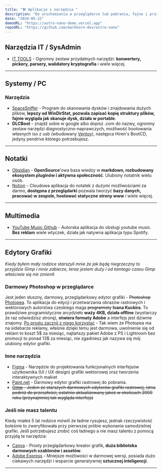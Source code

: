 ```yaml
---
title: "🛠️ Aplikacje i narzędzia "
description: "Do uruchomienia w przeglądarce lub pobrania, fajne i przydatne"
date: "2024-05-22"
demoURL: "https://astro-nano-demo.vercel.app"
repoURL: "https://github.com/markhorn-dev/astro-nano"
---
```


## Narzędzia IT / SysAdmin

- [IT TOOLS](https://it-tools.tech/) - Ogromny zestaw przydatnych narzędzi: **konwertery, pickery, parsery, walidatory kryptografia** i wiele więcej.

---

## Systemy / PC

### Narzędzia

- [SpaceSniffer](http://www.uderzo.it/main_products/space_sniffer/) - Program do skanowania dysków i znajdowania dużych plików, **lepszy od WinDirStat, pozwala zapisać kopię struktury plików, fajnie wygląda jak skanuje dysk, działa w portable**.
- **DLCBoot** - znajdź sobie w google albo dopisz .com do nazwy, ogromny zestaw narzędzi diagnostyczno-naprawczych, możliwość bootowania własnych iso z usb (wbudowany [Ventoy](https://www.ventoy.net/)), następca Hiren's BootCD, jedyny pendrive którego potrzebujesz.

---


## Notatki

- [Obsidian](https://obsidian.md/) - **OpenSource**'owa baza wiedzy w **markdown, rozbudowany ekosystem pluginów i aktywna społeczność**. Ulubiony notatnik wielu osób. 
- [Notion](https://www.notion.so/) - Cloudowa aplikacja do notatek z dużymi możliwościami za darmo, **dostępna z przeglądarki** pozwala tworzyć **bazy danych, pracować w zespole, hostować statyczne strony www** i wiele więcej.

---

## Multimedia

- [YouTube Music Github](https://github.com/th-ch/youtube-music) - Autorska aplikacja do obsługi youtube music. **Bez reklam** wiele wtyczek, działa jak natywna aplikacja typu Spotify. 

---

## Edytory Grafiki

*Kiedy byłem mały rodzice starszyli mnie że jak będę niegrzeczny to przyjdzie Gimp i mnie zabierze, teraz jestem duży i od tamtego czasu Gimp właściwie się nie zmienił.*

### Darmowy Photoshop w przeglądarce

Jest jeden słuszny, darmowy, przeglądarkowy edytor grafiki - ~~Photoshop~~ [Photopea](https://www.photopea.com/).
To aplikacja do edycji i przetwarzania obrazów rastrowych i wektorowych autorstwa czeskiego maga ~~programisty~~ **Ivana Kuckira**. To prawdziwe programistyczne arcydzieło **waży 4KB, działa offline** (wystarczy że raz odwiedzisz stronę), **otwiera formaty Adobe** a interfejs jest dziwnie znajomy. [Po prostu zacznij z niego korzystać](https://www.photopea.com/) - Tak wiem że Photopea ma na sidebarze reklamy, właśnie dzięki temu jest darmowa, uwolnienie się od reklam to koszt 5$ za miesiąc, najtańszy pakiet Adobe z PS i Lightroom bez promocji to ponad 13$ za miesiąc, nie zgadniesz jak nazywa się mój ulubiony edytor grafiki.

### Inne narzędzia

- [Figma](https://figma.com/) - Narzędzie do projektowania funkcjonalnych interfejsów użytkownika (UI / UX design) grafiki wektorowej oraz tworzenia interaktywnych makiet
- [Paint.net](https://www.getpaint.net/) - Darmowy edytor grafiki rastrowej do pobrania.
- ~~[Gimp](https://www.gimp.org/) - Jeden ze starszych darmowych edytorów grafiki rastrowej, istna podróż do przeszłości, ostatnio aktualizowany jakoś w okolicach 2000 roku (przynajmniej tak wygląda interfejs)~~

### Jeśli nie masz talentu

Kiedy miałeś 5 lat rodzice mówili że ładnie rysujesz, jednak rzeczywistość boleśnie to zweryfikowała przy pierwszej próbie wykonania samodzielnej grafiki. Jeśli potrzebujesz zrobić coś ładnego a nie masz talentu z pomocą przyjdą te narzędzia:
- [Canva](https://canva.com/) - Prosty przeglądarkowy kreator grafik, **duża biblioteka darmowych szablonów i assetów**.
- [Adobe Express](https://www.adobe.com/express/) - Mniejsze możliwości w darmowej wersji, posiada dużo ciekawych narzędzi i wsparcie generatywnej **sztucznej inteligencji**.

---


